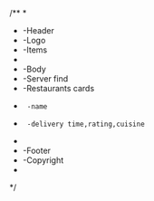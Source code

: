 /**
 * 
 * -Header
 *  -Logo
 *  -Items
 * 
 * -Body
 *  -Server find
 *  -Restaurants cards
 *      -name
 *      -delivery time,rating,cuisine
 * 
 * -Footer
*    -Copyright
 * 
 */